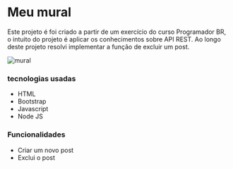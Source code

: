 # Meu mural
<p> Este projeto é foi criado a partir de um exercício do curso Programador BR, o intuito do projeto é aplicar os conhecimentos sobre API REST.
Ao longo deste projeto resolvi implementar a função de excluir um post.
</p>

![mural](https://user-images.githubusercontent.com/50461707/165664807-5a915aec-d75e-4cb9-834a-aae91b5f4a77.PNG)

<h3> tecnologias usadas </h3>

<ul>
	<li> HTML </li>
	<li> Bootstrap </li>
	<li> Javascript </li>
	<li> Node JS </li>
</ul>

<h3> Funcionalidades </h3>

<ul>
	<li> Criar um novo post </li>
	<li> Exclui o post </li>
</ul>

